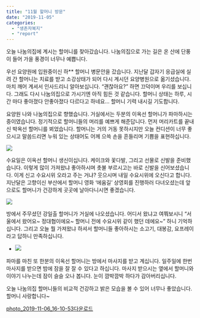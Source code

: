 ```yaml
---
title: "11월 할머니 방문"
date: "2019-11-05"
categories: 
  - "생존자복지"
  - "report"
---
```


오늘 나눔의집에 계시는 할머니를 찾아갔습니다. 나눔의집으로 가는 길은 온 산에 단풍이 들어 가을 풍경이 너무나 예쁩니다.

우선 요양원에 입원중이신 하\*\* 할머니 병문안을 갔습니다. 지난달 갑자기 응급실에 실려 간 할머니는 치료를 받고 소강상태가 되어 다시 계시던 요양병원으로 옮기셨습니다. 마치 깨어 계셔서 인사드리니 알아보십니다. “괜찮아요?” 하면 끄덕이며 우리를 보십니다. 그래도 다시 나눔의집으로 가시기엔 아직 힘든 것 같습니다. 할머니 상태는 하루, 시간 마다 좋아졌다 안좋아졌다 다르다고 하네요... 할머니 기력 내시길 기도합니다.

요양원 나와 나눔의집으로 향했습니다. 거실에서는 두분의 이옥선 할머니가 파마하시는 중이였습니다. 정기적으로 할머니들의 머리를 예쁘게 해준답니다. 먼저 머리카트를 끝내신 박옥선 할머니를 뵈었습니다. 할머니는 거의 거동 못하시지만 오늘 컨디션이 너무 좋으시고 말씀드리면 누워 있는 상태어도 어께 으쓱 손을 흔들리며 기쁨을 표현하십니다.

![](http://womenandwar.net/kr/wp-content/uploads/2019/11/photo_2019-11-06_16-11-25-1-768x1024.jpg)

수요일은 이옥선 할머니 생신이십니다. 케이크와 꽃다발, 그리고 선물로 신발을 준비했습니다. 이렇게 많이 가져왔냐 좋아하시며 촛불 부르시고는 바로 신발을 신어보셨습니다. 이게 신고 수요시위 오라고 주는 거냐? 웃으시며 내일 수요시위에 오신다고 합니다. 지난달은 고향이신 부산에서 할머니 영화 ‘에움길’ 상영회를 진행하러 다녀오셨는데 앞으로도 할머니가 건강하게 곳곳에 날아다니시면 좋겠습니다.

![](http://womenandwar.net/kr/wp-content/uploads/2019/11/photo_2019-11-06_16-10-53-2-768x1024.jpg)

방에서 주무셨던 강일출 할머니가 거실에 나오셨습니다. 어디서 왔냐고 여쭤보시니 “서울에서 왔어요~ 정대협이에요~ 할머니 전에 수요시위 같이 했던 데에요~” 하니 기억하십니다. 그리고 오늘 뭘 가져왔냐 하셔서 할머니들 좋아하시는 소고기, 대봉감, 요프레이라고 답하니 만족하십니다.

- ![](http://womenandwar.net/kr/wp-content/uploads/2019/11/photo_2019-11-06_16-12-54-1-1024x768.jpg)
    

파마를 마친 또 한분의 이옥선 할머니는 방에서 마사지를 받고 계십니다. 일주일에 한번 마사지를 받으면 밤에 잠을 잘 잘 수 있다고 하십니다. 마사지 받으시는 옆에서 할머니와 이야기 나누는데 잠이 슬슬 오나 봅니다. 눈이 깜박깜박 하다가 감아버리십니다.

오늘 나눔의집 할머니들의 비교적 건강하고 밝은 모습을 볼 수 있어 너무나 좋았습니다. 할머니 사랑합니다~

[photo\_2019-11-06\_16-10-53](http://womenandwar.net/kr/wp-content/uploads/2019/11/photo_2019-11-06_16-10-53-1.jpg)[다운로드](http://womenandwar.net/kr/wp-content/uploads/2019/11/photo_2019-11-06_16-10-53-1.jpg)
